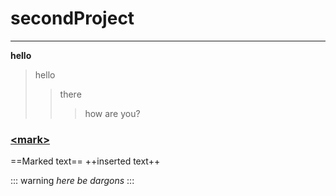 # secondProject

---

**hello**

> hello
>
> > there
> >
> > > how are you?

### [\<mark>](https://google.com)

==Marked text==
++inserted text++

::: warning
_here be dargons_
:::

